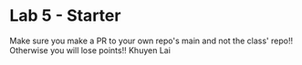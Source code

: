 # Lab 5 - Starter
Make sure you make a PR to your own repo's main and not the class' repo!! Otherwise you will lose points!!
Khuyen Lai